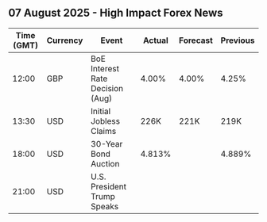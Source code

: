 ## 07 August 2025 - High Impact Forex News

| Time (GMT) | Currency | Event | Actual | Forecast | Previous |
|------|----------|-------|--------|----------|----------|
| 12:00 | GBP | BoE Interest Rate Decision (Aug) | 4.00% | 4.00% | 4.25% |
| 13:30 | USD | Initial Jobless Claims | 226K | 221K | 219K |
| 18:00 | USD | 30-Year Bond Auction | 4.813% |  | 4.889% |
| 21:00 | USD | U.S. President Trump Speaks |  |  |  |
